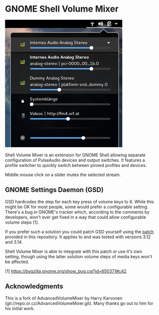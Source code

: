 GNOME Shell Volume Mixer
========================

![Screenshot of Volume Mixer](/screenshot.png?raw=true "Volume Mixer replacing the master volume slider")


Shell Volume Mixer is an extension for GNOME Shell allowing separate
configuration of PulseAudio devices and output switches. It features a profile
switcher to quickly switch between pinned profiles and devices.

Middle mouse click on a slider mutes the selected stream.


GNOME Settings Daemon (GSD)
---------------------------

GSD hardcodes the step for each key press of volume keys to 6. While this
might be OK for most people, some would prefer a configurable setting. There's
a bug in GNOME's tracker which, according to the comments by developers, won't
ever get fixed in a way that could allow configurable volume steps [1].

If you prefer such a solution you could patch GSD yourself using the
[patch](files/gsd-volume-steps.diff) provided in this repository. It applies
to and was tested with versions 3.12 and 3.14.

Shell Volume Mixer is able to integrate with this patch or use it's own
setting, though using the latter solution volume steps of media keys won't be
affected.

[1] https://bugzilla.gnome.org/show_bug.cgi?id=650371#c42


Acknowledgments
---------------

This is a fork of AdvancedVolumeMixer by Harry Karvonen
(git://repo.or.cz/AdvancedVolumeMixer.git).
Many thanks go out to him for his initial work.

